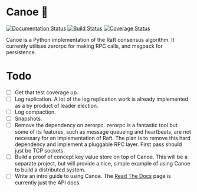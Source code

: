 # Canoe 🛶

[![Documentation Status](https://readthedocs.org/projects/canoe/badge/?version=latest)](http://canoe.readthedocs.io/en/latest/?badge=latest) [![Build Status](https://travis-ci.org/ter0/canoe.svg?branch=master)](https://travis-ci.org/ter0/canoe) [![Coverage Status](https://coveralls.io/repos/github/ter0/canoe/badge.svg)](https://coveralls.io/github/ter0/canoe)

Canoe is a Python implementation of the Raft consensus algorithm. It currently utilises zerorpc for making RPC calls, and msgpack for persistence.

# Todo

 - [ ] Get that test coverage up.
 - [ ] Log replication. A lot of the log replication work is already implemented as a by product of leader election.
 - [ ] Log compaction.
 - [ ] Snapshots.
 - [ ] Remove the dependency on zerorpc. zerorpc is a fantastic tool but some of its features, such as message queueing and heartbeats, are not necessary for an implementation of Raft. The plan is to remove this hard dependency and implement a pluggable RPC layer. First pass should just be TCP sockets.
 - [ ] Build a proof of concept key value store on top of Canoe. This will be a separate project, but will provide a nice, simple example of using Canoe to build a distributed system.
 - [ ] Write an intro guide to using Canoe. The [Read The Docs](http://canoe.readthedocs.io/en/latest) page is currently just the API docs.
